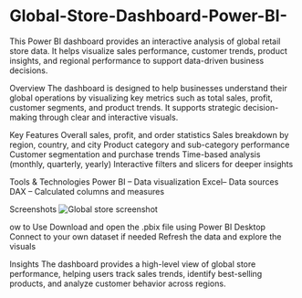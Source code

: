 # Global-Store-Dashboard-Power-BI-
This Power BI dashboard provides an interactive analysis of global retail store data. It helps visualize sales performance, customer trends, product insights, and regional performance to support data-driven business decisions.


Overview
The dashboard is designed to help businesses understand their global operations by visualizing key metrics such as total sales, profit, customer segments, and product trends. It supports strategic decision-making through clear and interactive visuals.

Key Features
Overall sales, profit, and order statistics
Sales breakdown by region, country, and city
Product category and sub-category performance
Customer segmentation and purchase trends
Time-based analysis (monthly, quarterly, yearly)
Interactive filters and slicers for deeper insights

Tools & Technologies
Power BI – Data visualization
Excel– Data sources
DAX – Calculated columns and measures

Screenshots
![Global store screenshot](https://github.com/user-attachments/assets/e1f893ab-b974-4757-9793-81df8daccaaa)


ow to Use
Download and open the .pbix file using Power BI Desktop
Connect to your own dataset if needed
Refresh the data and explore the visuals

Insights
The dashboard provides a high-level view of global store performance, helping users track sales trends, identify best-selling products, and analyze customer behavior across regions.

